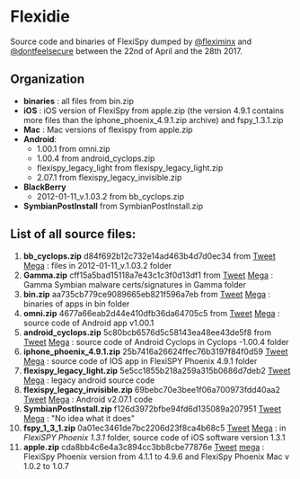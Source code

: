 # Flexidie

Source code and binaries of FlexiSpy dumped by [@fleximinx](https://twitter.com/fleximinx) and [@dontfeelsecure](https://twitter.com/dontfeelsecure) between the 22nd of April and the 28th 2017.

## Organization

* **binaries** : all files from bin.zip
* **iOS** : iOS version of FlexiSpy from apple.zip (the version 4.9.1 contains more files than the iphone_phoenix_4.9.1.zip archive) and fspy_1.3.1.zip
* **Mac** : Mac versions of flexispy from apple.zip
* **Android**:
   * 1.00.1 from omni.zip
   * 1.00.4 from android_cyclops.zip
   * flexispy_legacy_light from flexispy_legacy_light.zip
   * 2.07.1 from flexispy_legacy_invisible.zip
* **BlackBerry**
   * 2012-01-11_v.1.03.2 from bb_cyclops.zip
* **SymbianPostInstall** from SymbianPostInstall.zip


## List of all source files:

1. **bb_cyclops.zip** d84f692b12c732e14ad463b4d7d0ec34 from [Tweet](https://twitter.com/fleximinx/status/855775859302596611) [Mega](https://mega.nz/#!wyY3wSTA!j-ZbjdUNPYjakjDzO2Pu7lKch93UNjaM8WCcPXGZlDk) : files in 2012-01-11_v.1.03.2 folder
2. **Gamma.zip** cff15a5bad15118a7e43c1c3f0d13df1 from [Tweet](https://twitter.com/fleximinx/status/855760808621596672) [Mega](https://mega.nz/#!ligWVJjK!Duh3Y1LthmZuW8LdPz26Fs7IIMtRiKYi83uI0Mf3kZA) : Gamma Symbian malware certs/signatures in Gamma folder
3. **bin.zip** aa735cb779ce9089665eb821f596a7eb from [Tweet](https://twitter.com/fleximinx/status/855807158344175616) [Mega](https://mega.nz/#!hmRwCJwT!aKoKEvF29z3j4uGaSxZuBkqfdeY5ARVa-ghuYmMRhkU) : binaries of apps in bin folder
4. **omni.zip** 4677a66eab2d44e410dfb36da64705c5 from [Tweet](https://twitter.com/fleximinx/status/855829571849113603) [Mega](https://mega.nz/#!AmZEjbrb!nehl_WgZAkkh9fuh_RSV8-KncLxW70eP83tEWsnq2EE) : source code of Android app v1.00.1
5. **android_cyclops.zip** 5c80bcb6576d5c58143ea48ee43de5f8 from [Tweet](https://twitter.com/fleximinx/status/856104809799327744) [Mega](https://mega.nz/#!k3h2Wa7a!RJvWZwCKR-XCfNENV78ER0NjY33ZaxIYDQyh9je2PBI) : source code of Android Cyclops in Cyclops -1.00.4 folder
6. **iphone_phoenix_4.9.1.zip** 25b7416a26624ffec76b3197f84f0d59 [Tweet](https://twitter.com/fleximinx/status/856214396607004672) [Mega](https://mega.nz/#!FvxSiRjB!tJhBBiHG4DRomEp-qTjNMeIdeboWtsmlJcDbzxOgIoQ) : source code of IOS app in FlexiSPY Phoenix 4.9.1 folder
7. **flexispy_legacy_light.zip** 5e5cc1855b218a259a315b0686d7deb2 [Tweet](https://twitter.com/dontfeelsecure/status/857665347645825024) [Mega](https://mega.nz/#!t74kRJBJ!idYsZuBfdNCgnnmbRO3uNXuJB3fiYm3BONvSy0r71T0) : legacy android source code
8. **flexispy_legacy_invisible.zip** 69bebc70e3bee1f06a700973fdd40aa2 [Tweet](https://twitter.com/dontfeelsecure/status/857496171836846080) [Mega](https://mega.nz/#!ArxiUZwZ!QCq8Cc0DhxNRK2KK7LSuNcnpWdN4d6B9OCcNrSCSBIE) : Android v2.07.1 code
9. **SymbianPostInstall.zip** f126d3972bfbe94fd6d135089a207951 [Tweet](https://twitter.com/fleximinx/status/857290769866137600) [Mega](https://mega.nz/#!9v5hVaLS!5VmZD_fc6bTENWBYPyjyG1IE4YmHD_kLmG0RmPaj1MA) : "No idea what it does"
10. **fspy_1_3_1.zip** 0a01ec3461de7bc2206d23f8ca4b68c5 [Tweet](https://twitter.com/fleximinx/status/857286825836240896) [Mega](https://mega.nz/#!xu4HAZgA!I6TEbHlvteLA_YUEdaKP67wlBz5sOWn0iYXDBBFXUAc) : in _FlexiSPY Phoenix 1.3.1_ folder, source code of iOS software version 1.3.1
11. **apple.zip** cda8bb4c6e4a3c894cc3bb8cbe77876e [Tweet](https://twitter.com/dontfeelsecure/status/858062844759351298) [mega](https://mega.nz/#!YrgxzD5a!RxJI22gFOdCMCo4hL4z0RKCcZ9rb1feLSMwp0-SYnqo) : FlexiSpy Phoenix version from 4.1.1 to 4.9.6 and FlexiSpy Phoenix Mac v 1.0.2 to 1.0.7
